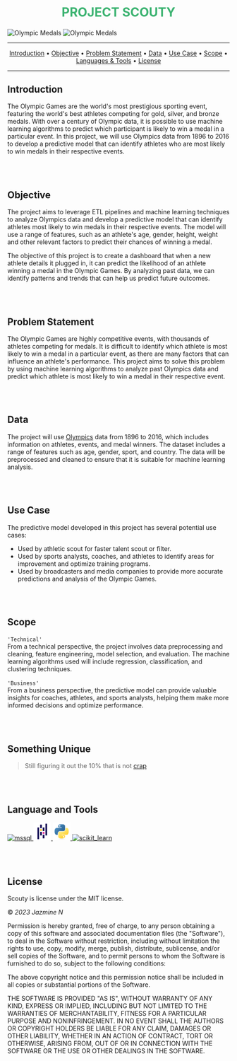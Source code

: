 <h1 align="center" style="color:MediumSeaGreen;"> <b> PROJECT SCOUTY  </b></h1>

<img src="https://media3.giphy.com/media/68QRW1GqBH5tFNGXPZ/giphy.gif?cid=ecf05e47z1isu886ykeb9dzundi12x98pbiekixmsjy715ez&rid=giphy.gif&ct=g" alt="Olympic Medals" width="550" height="400" align="center">
<img src="https://media2.giphy.com/media/VrAwk24umBK4hzWY8n/giphy.gif?cid=ecf05e47tv5q6hvukkvujf7n2227wbmdot1vuqv7fw0uop3b&rid=giphy.gif&ct=g" alt="Olympic Medals" width="550" height="400" align="center">

---

<p align="center">
  <a href="#Introduction">Introduction</a> •
  <a href="#objective">Objective</a> •
  <a href="#problem-statement">Problem Statement</a> •
  <a href="#data">Data</a> •
  <a href="#use-case">Use Case</a> •
  <a href="#scope">Scope</a> •
  <a href="#language-and-tools">Languages & Tools</a> •
  <a href="#license">License</a>
</p>

---



##  **Introduction**
<p>
The Olympic Games are the world's most prestigious sporting event, featuring the world's best athletes competing for gold, silver, and bronze medals. With over a century of Olympic data, it is possible to use machine learning algorithms to predict which participant is likely to win a medal in a particular event. In this project, we will use Olympics data from 1896 to 2016 to develop a predictive model that can identify athletes who are most likely to win medals in their respective events. </p>

<br>
<br>

## **Objective**
<p >The project aims to leverage ETL pipelines and machine learning techniques to analyze Olympics data and develop a predictive model that can identify athletes most likely to win medals in their respective events. The model will use a range of features, such as an athlete's age, gender, height, weight and other relevant factors to predict their chances of winning a medal. </p>

<p>The objective of this project is to create a dashboard that when a new athlete details it plugged in, it can predict the likelihood of an athlete winning a medal in the Olympic Games. By analyzing past data, we can identify patterns and trends that can help us predict future outcomes. </p>

<br>
<br>

## **Problem Statement**

The Olympic Games are highly competitive events, with thousands of athletes competing for medals. It is difficult to identify which athlete is most likely to win a medal in a particular event, as there are many factors that can influence an athlete's performance. This project aims to solve this problem by using machine learning algorithms to analyze past Olympics data and predict which athlete is most likely to win a medal in their respective event.

<br>
<br>


## **Data**

The project will use [Olympics](https://www.mavenanalytics.io/data-playground?page=3&pageSize=5) data from 1896 to 2016, which includes information on athletes, events, and medal winners. The dataset includes a range of features such as age, gender, sport, and country. The data will be preprocessed and cleaned to ensure that it is suitable for machine learning analysis.

<br>
<br>


## **Use Case**

The predictive model developed in this project has several potential use cases: 
- Used by athletic scout for faster talent scout or filter.
- Used by sports analysts, coaches, and athletes to identify areas for improvement and optimize training programs. 
- Used by broadcasters and media companies to provide more accurate predictions and analysis of the Olympic Games.

<br>
<br>


## **Scope**

`'Technical'` <br>
From a technical perspective, the project involves data preprocessing and cleaning, feature engineering, model selection, and evaluation. The machine learning algorithms used will include regression, classification, and clustering techniques. 

`'Business'` <br>
From a business perspective, the predictive model can provide valuable insights for coaches, athletes, and sports analysts, helping them make more informed decisions and optimize performance.


<br>
<br>

## **Something Unique**
> Still figuring it out the 10% that is not [crap](https://en.wikipedia.org/wiki/Sturgeon%27s_law)


<br>
<br>

## **Language and Tools**

<p align="left"> 
    <a href="https://www.microsoft.com/en-us/sql-server" target="_blank" rel="noreferrer"> <img src="https://www.svgrepo.com/show/303229/microsoft-sql-server-logo.svg" alt="mssql" width="40" height="40"/> </a> 
    <a href="https://pandas.pydata.org/" target="_blank" rel="noreferrer"> <img src="https://raw.githubusercontent.com/devicons/devicon/2ae2a900d2f041da66e950e4d48052658d850630/icons/pandas/pandas-original.svg" alt="pandas" width="40" height="40"/> </a>
    <a href="https://www.python.org" target="_blank" rel="noreferrer"> <img src="https://raw.githubusercontent.com/devicons/devicon/master/icons/python/python-original.svg" alt="python" width="40" height="40"/> </a> 
    <a href="https://scikit-learn.org/" target="_blank" rel="noreferrer"> <img src="https://upload.wikimedia.org/wikipedia/commons/0/05/Scikit_learn_logo_small.svg" alt="scikit_learn" width="40" height="40"/> </a> 
 </p>



<br>
<br>

## **License**

<p>Scouty is license under the MIT license. </p>

© <i>2023 Jazmine N </i>

<p>
Permission is hereby granted, free of charge, to any person obtaining a copy
of this software and associated documentation files (the "Software"), to deal
in the Software without restriction, including without limitation the rights
to use, copy, modify, merge, publish, distribute, sublicense, and/or sell
copies of the Software, and to permit persons to whom the Software is
furnished to do so, subject to the following conditions:

The above copyright notice and this permission notice shall be included in all
copies or substantial portions of the Software.

THE SOFTWARE IS PROVIDED "AS IS", WITHOUT WARRANTY OF ANY KIND, EXPRESS OR
IMPLIED, INCLUDING BUT NOT LIMITED TO THE WARRANTIES OF MERCHANTABILITY,
FITNESS FOR A PARTICULAR PURPOSE AND NONINFRINGEMENT. IN NO EVENT SHALL THE
AUTHORS OR COPYRIGHT HOLDERS BE LIABLE FOR ANY CLAIM, DAMAGES OR OTHER
LIABILITY, WHETHER IN AN ACTION OF CONTRACT, TORT OR OTHERWISE, ARISING FROM,
OUT OF OR IN CONNECTION WITH THE SOFTWARE OR THE USE OR OTHER DEALINGS IN THE
SOFTWARE.
</p>
